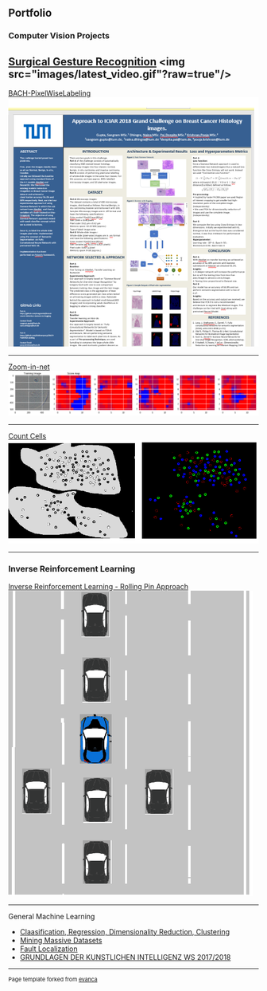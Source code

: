 ## Portfolio
### Computer Vision Projects
[Surgical Gesture Recognition](https://github.com/krishnanpooja/Master-Thesis)
<img src="images/latest_video.gif"?raw=true"/>
---


[BACH-PixelWiseLabeling](https://github.com/krishnanpooja/BACH-PixelWiseLabeling)
<img src="images/bach-poster.png?raw=true"/>

---
[Zoom-in-net](https://github.com/krishnanpooja/Zoom-in-net)
<img src="images/zoom-in-net.png?raw=true"/>

---
[Count Cells](https://github.com/krishnanpooja/Segmentation-projects)
<img src="images/count_diff_cells.png?raw=true"/>

---
### Inverse Reinforcement Learning
[Inverse Reinforcement Learning - Rolling Pin Approach](https://github.com/krishnanpooja/IRL_Rolling_Pin_Approach)
<img src="images/cars.png?raw=true"/>

---
General Machine Learning 
- [Claasification, Regression, Dimensionality Reduction, Clustering](https://github.com/krishnanpooja/MachineLearningCode/tree/master/Downloads)
- [Mining Massive Datasets](https://github.com/krishnanpooja/Mininng-Massive-Datasets)
- [Fault Localization](https://github.com/krishnanpooja/Fault-Localization)
- [GRUNDLAGEN DER KUNSTLICHEN INTELLIGENZ WS 2017/2018](https://github.com/krishnanpooja/Artificial-Intelligence)

---
<p style="font-size:11px">Page template forked from <a href="https://github.com/evanca/quick-portfolio">evanca</a></p>
<!-- Remove above link if you don't want to attibute -->
